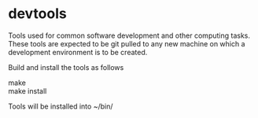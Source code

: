 # devtools
Tools used for common software development and other computing tasks. These tools are expected to be git pulled to any new machine on which a development environment is to be created.

Build and install the tools as follows

make  
make install

Tools will be installed into ~/bin/

